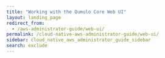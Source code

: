 ```yaml
---
title: "Working with the Qumulo Core Web UI"
layout: landing_page
redirect_from:
  - /aws-administrator-guide/web-ui/
permalink: /cloud-native-aws-administrator-guide/web-ui/
sidebar: cloud_native_aws_administrator_guide_sidebar
search: exclude
---
```

